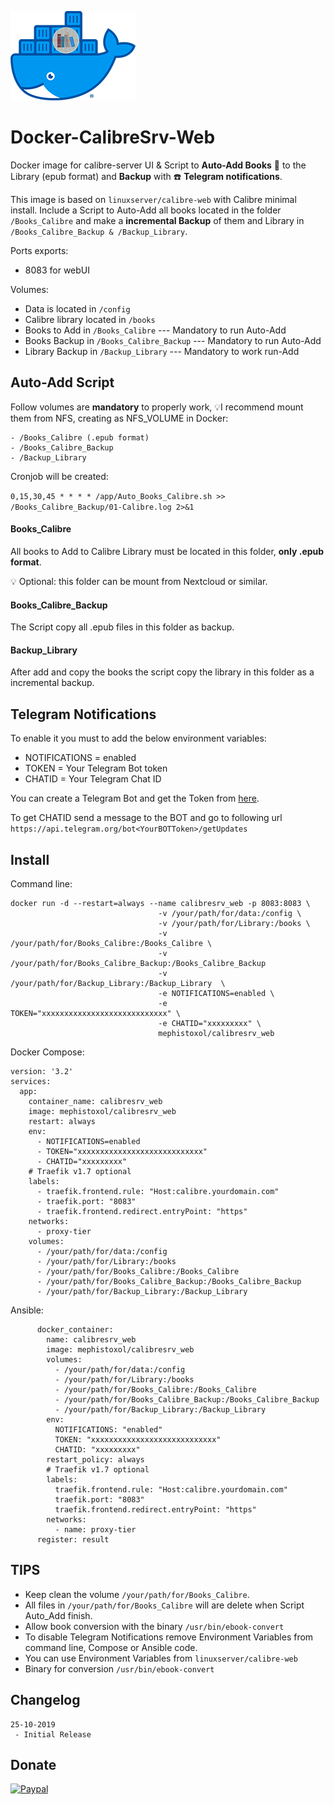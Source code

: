 ![Docker-Gitea](https://raw.githubusercontent.com/MephistoXoL/Docker-CalibreSrv-Web/master/Docker-Calibre.png)

# Docker-CalibreSrv-Web
Docker image for calibre-server UI &amp; Script to **Auto-Add Books**  :book: to the Library (epub format) and **Backup** with :phone: **Telegram notifications**.


This image is based on ```linuxserver/calibre-web``` with Calibre minimal install. Include a Script to Auto-Add all books located in the folder ```/Books_Calibre``` and make a **incremental Backup** of them and Library in ```/Books_Calibre_Backup & /Backup_Library```.

Ports exports:
- 8083 for webUI

Volumes:
- Data is located in ```/config```
- Calibre library located in ```/books``` 
- Books to Add in ```/Books_Calibre``` --- Mandatory to run Auto-Add
- Books Backup in ```/Books_Calibre_Backup``` --- Mandatory to run Auto-Add
- Library Backup in ```/Backup_Library``` --- Mandatory to work run-Add 

## Auto-Add Script
Follow volumes are **mandatory** to properly work, 
:bulb:I recommend mount them from NFS, creating as NFS_VOLUME in Docker:
``` 
- /Books_Calibre (.epub format)
- /Books_Calibre_Backup
- /Backup_Library
```
Cronjob will be created:

```0,15,30,45 * * * * /app/Auto_Books_Calibre.sh >> /Books_Calibre_Backup/01-Calibre.log 2>&1```

#### Books_Calibre
All books to Add to Calibre Library must be located in this folder, **only .epub format**. 

:bulb: Optional: this folder can be mount from Nextcloud or similar.

#### Books_Calibre_Backup
The Script copy all .epub files in this folder as backup.

#### Backup_Library
After add and copy the books the script copy the library in this folder as a incremental backup.

## Telegram Notifications
To enable it you must to add the below environment variables:
- NOTIFICATIONS = enabled
- TOKEN = Your Telegram Bot token
- CHATID = Your Telegram Chat ID

You can create a Telegram Bot and get the Token from [here](https://core.telegram.org/bots#6-botfather).

To get CHATID send a message to the BOT and go to following url ```https://api.telegram.org/bot<YourBOTToken>/getUpdates```

## Install
Command line:
```
docker run -d --restart=always --name calibresrv_web -p 8083:8083 \
                                 -v /your/path/for/data:/config \
                                 -v /your/path/for/Library:/books \
                                 -v /your/path/for/Books_Calibre:/Books_Calibre \
                                 -v /your/path/for/Books_Calibre_Backup:/Books_Calibre_Backup
                                 -v /your/path/for/Backup_Library:/Backup_Library  \
                                 -e NOTIFICATIONS=enabled \
                                 -e TOKEN="xxxxxxxxxxxxxxxxxxxxxxxxxxxx" \
                                 -e CHATID="xxxxxxxxx" \
                                 mephistoxol/calibresrv_web
```
Docker Compose:
```
version: '3.2'
services:
  app:
    container_name: calibresrv_web
    image: mephistoxol/calibresrv_web
    restart: always
    env:
      - NOTIFICATIONS=enabled
      - TOKEN="xxxxxxxxxxxxxxxxxxxxxxxxxxxx"
      - CHATID="xxxxxxxxx"
    # Traefik v1.7 optional
    labels:
      - traefik.frontend.rule: "Host:calibre.yourdomain.com"
      - traefik.port: "8083"
      - traefik.frontend.redirect.entryPoint: "https" 
    networks:      
      - proxy-tier
    volumes:
      - /your/path/for/data:/config
      - /your/path/for/Library:/books
      - /your/path/for/Books_Calibre:/Books_Calibre
      - /your/path/for/Books_Calibre_Backup:/Books_Calibre_Backup
      - /your/path/for/Backup_Library:/Backup_Library
```
Ansible:
```
      docker_container:
        name: calibresrv_web
        image: mephistoxol/calibresrv_web
        volumes:
          - /your/path/for/data:/config
          - /your/path/for/Library:/books
          - /your/path/for/Books_Calibre:/Books_Calibre
          - /your/path/for/Books_Calibre_Backup:/Books_Calibre_Backup
          - /your/path/for/Backup_Library:/Backup_Library
        env:
          NOTIFICATIONS: "enabled"
          TOKEN: "xxxxxxxxxxxxxxxxxxxxxxxxxxxx"
          CHATID: "xxxxxxxxx"
        restart_policy: always
        # Traefik v1.7 optional
        labels:
          traefik.frontend.rule: "Host:calibre.yourdomain.com"
          traefik.port: "8083"
          traefik.frontend.redirect.entryPoint: "https"
        networks:
          - name: proxy-tier
      register: result
```

## TIPS
- Keep clean the volume ```/your/path/for/Books_Calibre```.
- All files in ```/your/path/for/Books_Calibre``` will are delete when Script Auto_Add finish.
- Allow book conversion with the binary ```/usr/bin/ebook-convert```
- To disable Telegram Notifications remove Environment Variables from command line, Compose or Ansible code.
- You can use Environment Variables from ```linuxserver/calibre-web```
- Binary for conversion ```/usr/bin/ebook-convert```

## Changelog
```
25-10-2019
 - Initial Release
```

## Donate
[![Paypal](https://raw.githubusercontent.com/MephistoXoL/Things/master/paypal.png)](https://www.paypal.me/mephistoxol)
